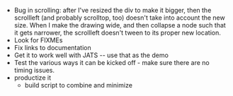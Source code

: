 * Bug in scrolling: after I've resized the div to make it bigger, then the
  scrollleft (and probably scrolltop, too) doesn't take into account the new
  size. When I make the drawing wide, and then collapse a node such that it
  gets narrower, the scrollleft doesn't tween to its proper new location.
* Look for FIXMEs
* Fix links to documentation
* Get it to work well with JATS -- use that as the demo
* Test the various ways it can be kicked off - make sure there are no timing issues.
* productize it 
    - build script to combine and minimize


